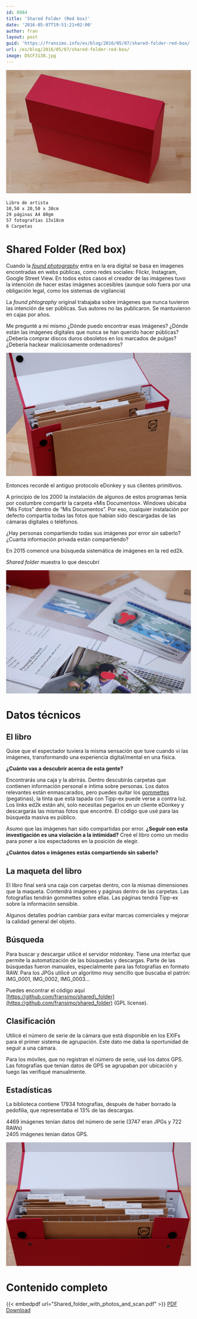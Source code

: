 ```yaml
---
id: 8984
title: 'Shared Folder (Red box)'
date: '2016-05-07T19:51:21+02:00'
author: fran
layout: post
guid: 'https://fransimo.info/es/blog/2016/05/07/shared-folder-red-box/'
url: /es/blog/2016/05/07/shared-folder-red-box/
image: DSCF3138.jpg
---
```

![Sahred folder box](DSCF3138.jpg)

````
Libro de artista  
10,50 x 20,50 x 38cm  
29 páginas A4 80gm  
57 fotografías 13x18cm  
6 Carpetas
````

# Shared Folder (Red box)



Cuando la _[found photography](https://en.wikipedia.org/wiki/Found_photography)_ entra en la era digital se basa en imagenes encontradas en webs públicas, como redes sociales: Flickr, Instagram, Google Street View. En todos estos casos el creador de las imágenes tuvo la intención de hacer estas imágenes accesibles (aunque solo fuera por una obligación legal, como los sistemas de vigilancia)

La _found phtography_ original trabajaba sobre imágenes que nunca tuvieron las intención de ser públicas. Sus autores no las publicaron. Se mantuvieron en cajas por años.

Me pregunté a mi mismo ¿Dónde puedo encontrar esas imágenes? ¿Dónde están las imágenes digitales que nunca se han querido hacer públicas? ¿Debería comprar discos duros obsoletos en los marcados de pulgas? ¿Debería hackear maliciosamente ordenadores?

![DSCF3142](DSCF3142.jpg)

Entonces recordé el antiguo protocolo eDonkey y sus clientes primitivos.

A principio de los 2000 la instalación de algunos de estos programas tenía por costumbre compartir la carpeta «Mis Documentos». Windows ubicaba “Mis Fotos” dentro de “Mis Documentos”. Por eso, cualquier instalación por defecto compartía todas las fotos que habían sido descargadas de las cámaras digitales o teléfonos.

¿Hay personas compartiendo todas sus imágenes por error sin saberlo? ¿Cuanta información privada están compartiendo?

En 2015 comencé una búsqueda sistemática de imágenes en la red ed2k.

_Shared folder_ muestra lo que descubrí

![](DSCF3150.jpg)

# Datos técnicos

## El libro



Quise que el espectador tuviera la misma sensación que tuve cuando vi las imágenes, transformando una experiencia digital/mental en una física.

**¿Cuánto vas a descubrir acerca de esta gente?**

Encontrarás una caja y la abrirás. Dentro descubirás carpetas que contienen información personal e íntima sobre personas. Los datos relevantes están enmascarados, pero puedes quitar los [gommettes](https://www.google.es/search?q=gommettes&espv=2&biw=1437&bih=778&source=lnms&tbm=isch&sa=X&ved=0ahUKEwie17Ki1NHMAhUK1B4KHdUbBbAQ_AUIBigB) (pegatinas), la tinta que está tapada con Tipp-ex puede verse a contra luz. Los links ed2k están ahí, solo necesitas pegarlos en un cliente eDonkey y descargarás las mismas fotos que encontré. El código que usé para las búsqueda masiva es público.

Asumo que las imágenes han sido compartidas por error. **¿Seguir con esta investigación es una violación a la intimidad?** Creé el libro como un medio para poner a los espectadores en la posición de elegir.

**¿Cuántos datos o imágenes estás compartiendo sin saberlo?**

## La maqueta del libro

El libro final será una caja con carpetas dentro, con la mismas dimensiones que la maqueta. Contendrá imágenes y páginas dentro de las carpetas. Las fotografías tendrán gommettes sobre ellas. Las páginas tendrá Tipp-ex sobre la información sensible.

Algunos detalles podrían cambiar para evitar marcas comerciales y mejorar la calidad general del objeto.

## Búsqueda

Para buscar y descargar utilicé el servidor mldonkey. Tiene una interfaz que permite la automatización de las búsquedas y descargas. Parte de las búsquedas fueron manuales, especialmente para las fotografías en formato RAW. Para los JPGs utilicé un algoritmo muy sencillo que buscaba el patrón: IMG\_0001, IMG\_0002, IMG\_0003…

Puedes encontrar el código aquí [https://github.com/fransimo/shared\_folder](https://github.com/fransimo/shared_folder) (GPL license).

## Clasificación

Utilicé el número de serie de la cámara que está disponible en los EXIFs para el primer sistema de agrupación. Este dato me daba la oportunidad de seguir a una cámara.

Para los móviles, que no registran el número de serie, usé los datos GPS. Las fotografías que tenían datos de GPS se agrupaban por ubicación y luego las verifiqué manualmente.

## Estadísticas

La biblioteca contiene 17934 fotografías, después de haber borrado la pedofilia, que representaba el 13% de las descargas.

4469 imágenes tenían datos del número de serie (3747 eran JPGs y 722 RAWs)  
2405 imágenes tenían datos GPS.


![](DSCF3152.jpg)

# Contenido completo

{{< embedpdf url="Shared_folder_with_photos_and_scan.pdf" >}}
[PDF Download](Shared_folder_with_photos_and_scan.pdf)
